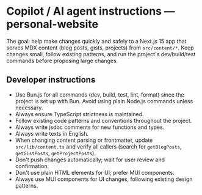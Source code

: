 # Copilot / AI agent instructions — personal-website

The goal: help make changes quickly and safely to a Next.js 15 app that serves MDX content (blog posts, gists, projects) from `src/content/*`. Keep changes small, follow existing patterns, and run the project's dev/build/test commands before proposing large changes.

## Developer instructions

- Use Bun.js for all commands (dev, build, test, lint, format) since the project is set up with Bun. Avoid using plain Node.js commands unless necessary.
- Always ensure TypeScript strictness is maintained.
- Follow existing code patterns and conventions throughout the project.
- Always write jsdoc comments for new functions and types.
- Always write texts in English.
- When changing content parsing or frontmatter, update `src/lib/content.ts` and verify all callers (search for `getBlogPosts`, `getGistPosts`, `getProjectPosts`).
- Don't push changes automatically; wait for user review and confirmation.
- Don't use plain HTML elements for UI; prefer MUI components.
- Always use MUI components for UI changes, following existing design patterns.